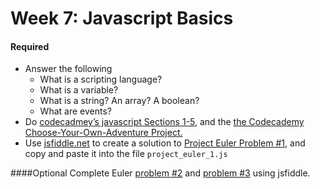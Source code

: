 # Week 7: Javascript Basics

#### Required
- Answer the following
  - What is a scripting language?
  - What is a variable?
  - What is a string? An array? A boolean?
  - What are events?
- Do [codecadmey’s javascript Sections 1-5](http://www.codecademy.com/tracks/javascript), and the [the Codecademy Choose-Your-Own-Adventure Project.](http://www.codecademy.com/courses/javascript-beginner-en-x9DnD/0/1)
- Use [jsfiddle.net](http://jsfiddle.net/) to create a solution to [Project Euler Problem #1](https://projecteuler.net/problem=1), and copy and paste it into the file `project_euler_1.js`

####Optional
Complete Euler [problem #2](https://projecteuler.net/problem=2) and [problem #3](https://projecteuler.net/problem=3) using jsfiddle. 
